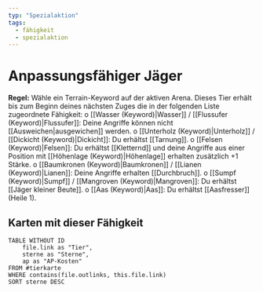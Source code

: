 ```yaml
---
typ: "Spezialaktion"
tags:   
  - fähigkeit
  - spezialaktion
---  
```


# Anpassungsfähiger Jäger
**Regel:** Wähle ein Terrain-Keyword auf der aktiven Arena. Dieses Tier erhält
bis zum Beginn deines nächsten Zuges die in der folgenden Liste zugeordnete Fähigkeit:
	o [[Wasser (Keyword)|Wasser]] / [[Flussufer (Keyword)|Flussufer]]: Deine Angriffe können nicht [[Ausweichen|ausgewichen]] werden.
	o [[Unterholz (Keyword)|Unterholz]] / [[Dickicht (Keyword)|Dickicht]]: Du erhältst [[Tarnung]].
	o [[Felsen (Keyword)|Felsen]]: Du erhältst [[Kletternd]] und deine Angriffe aus einer Position mit [[Höhenlage (Keyword)|Höhenlage]] erhalten zusätzlich +1 Stärke.
	o [[Baumkronen (Keyword)|Baumkronen]] / [[Lianen (Keyword)|Lianen]]: Deine Angriffe erhalten [[Durchbruch]].
	o [[Sumpf (Keyword)|Sumpf]] / [[Mangroven (Keyword)|Mangroven]]: Du erhältst [[Jäger kleiner Beute]].
	o [[Aas (Keyword)|Aas]]: Du erhältst [[Aasfresser]] (Heile 1).

## Karten mit dieser Fähigkeit  
```dataview 
TABLE WITHOUT ID   
	file.link as "Tier",   
	sterne as "Sterne",   
	ap as "AP-Kosten" 
FROM #tierkarte 
WHERE contains(file.outlinks, this.file.link) 
SORT sterne DESC
